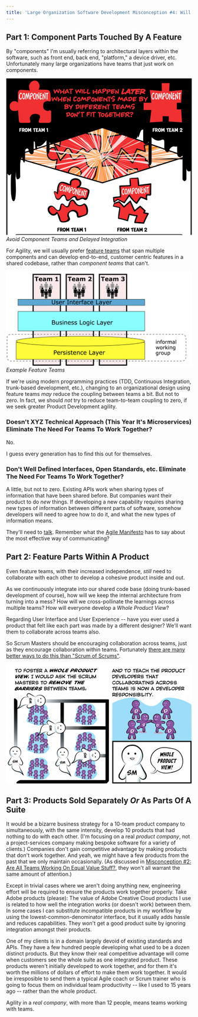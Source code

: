 ```yaml
---
title: 'Large Organization Software Development Misconception #4: Will Parts Made By Different Teams Fit Together By Magic?'
---
```


## Part 1: Component Parts Touched By A Feature


By "components" I'm usually referring to architectural layers within the software, such as front end, back end, "platform," a device driver, etc.  Unfortunately many large organizations have teams that just work on components.

[![Components Don't Fit Together](../images/components-dont-fit-together.png)](/Why-Scrum-Isnt-Making-Your-Company-Very-Agile/)
*Avoid Component Teams and Delayed Integration*


For Agility, we will usually prefer [feature teams](https://less.works/less/structure/feature-teams.html) that span multiple components and can develop end-to-end, customer centric features in a shared codebase, rather than *component teams* that can't.

![Feature Teams](../images/feature-teams.png)
*Example Feature Teams*

If we're using modern programming practices (TDD, Continuous Integration, trunk-based development, etc.), changing to an organizational design using feature teams *may* reduce the coupling between teams a bit.  But not to zero.  In fact, we should *not* try to reduce team-to-team coupling to zero, if we seek greater Product Development agility.


### Doesn't XYZ Technical Approach (This Year It's Microservices) Eliminate The Need For Teams To Work Together?

No.

I guess every generation has to find this out for themselves.

### Don't Well Defined Interfaces, Open Standards, etc. Eliminate The Need For Teams To Work Together?

A little, but not to zero.  Existing APIs work when sharing types of information that have been shared before.  But companies want their product to do *new* things.  If developing a new capability requires sharing new types of information between different parts of software, somehow developers will need to agree how to do it, and what the new types of information means.

They'll need to [talk](https://less.works/less/framework/coordination-and-integration.html).  Remember what the [Agile Manifesto](https://agilemanifesto.org/principles.html) has to say about the most effective way of communicating?

## Part 2: Feature Parts Within A Product

Even feature teams, with their increased independence, *still* need to collaborate with each other to develop a cohesive product inside and out.

As we continuously integrate into our shared code base (doing trunk-based development of course), how will we keep the internal architecture from turning into a mess?  How will we cross-pollinate the learnings across multiple teams?  How will everyone develop a *Whole Product View*?

Regarding User Interface and User Experience -- have you ever used a product that felt like each part was made by a different designer?  We'll want them to collaborate across teams also.

So Scrum Masters should be encouraging collaboration across teams, just as they encourage collaboration within teams.  Fortunately [there are many better ways to do this than "Scrum of Scrums"](https://less.works/less/framework/coordination-and-integration.html).

![Tear down the wall](../images/tear-down-the-wall.png)

## Part 3: Products Sold Separately _Or_ As Parts Of A Suite

It would be a bizarre business strategy for a 10-team product company to simultaneously, with the same intensity, develop 10 products that had nothing to do with each other.  (I'm focusing on a real *product company*, not a project-services company making bespoke software for a variety of clients.)  Companies don't gain competitive advantage by making products that don't work together.  And yeah, we might have a few products from the past that we only maintain occasionally.  (As discussed in [Misconception #2: Are All Teams Working On Equal Value Stuff?](/misconception-2-all-teams-are-working-on-equal-value/), they won't all warrant the same amount of attention.)

Except in trivial cases where we aren't doing anything new, engineering effort will be required to ensure the products work together properly.  Take Adobe products (please):  The value of Adobe Creative Cloud products I use is related to how well the integration works (or doesn't work) between them.  In some cases I can substitute incompatible products in my workflow by using the lowest-common-denominator interface, but it usually adds hassle and reduces capabilities.  They won't get a good product suite by ignoring integration amongst their products.  

One of my clients is in a domain largely devoid of existing standards and APIs.  They have a few hundred people developing what used to be a dozen distinct products.  But they know their real competitive advantage will come when customers see the whole suite as one integrated product.  These products weren't initially developed to work together, and for them it's worth the millions of dollars of effort to make them work together.  It would be irresposible to send them a typical Agile coach or Scrum trainer who is going to focus them on individual team productivity -- like I used to 15 years ago -- rather than the whole product.

Agility in a *real company*, with more than 12 people, means teams working with teams.

